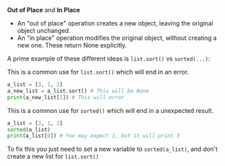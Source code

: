 **Out of Place** and **In Place**

- An "out of place" operation creates a new object, leaving the original object unchanged. 
- An "in place" operation modifies the original object, without creating a new one. These return None explicitly.

A prime example of these different ideas is `list.sort()` vs `sorted(...)`:

This is a common use for `list.sort()` which will end in an error.

```py
a_list = [3, 1, 2]
a_new_list = a_list.sort() # This will be None
print(a_new_list[1]) # This will error
```

This is a common use for `sorted()` which will end in a unexpected result.

```py
a_list = [3, 1, 2]
sorted(a_list)
print(a_list[0]) # You may expect 1, but it will print 3
```

To fix this you just need to set a new variable to `sorted(a_list)`, and don't create a new list for `list.sort()`
